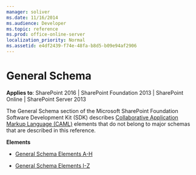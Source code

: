 ```yaml
---
manager: soliver
ms.date: 11/16/2014
ms.audience: Developer
ms.topic: reference
ms.prod: office-online-server
localization_priority: Normal
ms.assetid: e4df2439-f74e-48fa-b8d5-b09e94af2906
---
```


# General Schema

**Applies to**: SharePoint 2016 | SharePoint Foundation 2013 | SharePoint Online | SharePoint Server 2013

The General Schema section of the Microsoft SharePoint Foundation Software Development Kit (SDK) describes [Collaborative Application Markup Language (CAML)](introduction-to-collaborative-application-markup-language-caml.md)
elements that do not belong to major schemas that are described in this reference.

**Elements**

- [General Schema Elements A-H](general-schema-elements-a-h.md)

- [General Schema Elements I-Z](general-schema-elements-i-z.md)








